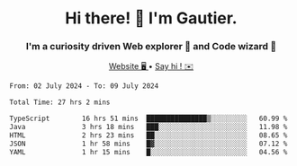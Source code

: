 <h1 align="center">Hi there! 👋 I'm Gautier.</h1>
<h3 align="center">I'm a curiosity driven Web explorer 🚀 and Code wizard 🧙</h3>

<p align="center">
  <a href="https://xisabla.github.io/">Website 🖥️ </a> •
  <a href="mailto:xisabla.dev@gmail.com">Say hi ! ✉️</a>
</p>

<!--START_SECTION:waka-->

```txt
From: 02 July 2024 - To: 09 July 2024

Total Time: 27 hrs 2 mins

TypeScript        16 hrs 51 mins  ███████████████▒░░░░░░░░░   60.99 %
Java              3 hrs 18 mins   ███░░░░░░░░░░░░░░░░░░░░░░   11.98 %
HTML              2 hrs 23 mins   ██░░░░░░░░░░░░░░░░░░░░░░░   08.65 %
JSON              1 hr 58 mins    █▓░░░░░░░░░░░░░░░░░░░░░░░   07.12 %
YAML              1 hr 15 mins    █░░░░░░░░░░░░░░░░░░░░░░░░   04.56 %
```

<!--END_SECTION:waka-->
